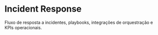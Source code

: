 # Incident Response

Fluxo de resposta a incidentes, playbooks, integrações de orquestração e KPIs operacionais.
